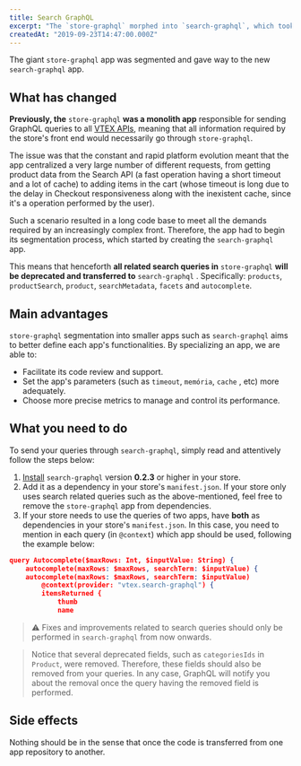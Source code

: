 ```yaml
---
title: Search GraphQL 
excerpt: "The `store-graphql` morphed into `search-graphql`, which took over responsibility for your store's GraphQL search related queries."
createdAt: "2019-09-23T14:47:00.000Z"
---
```


The giant `store-graphql` app was segmented and gave way to the new `search-graphql` app.

## What has changed

**Previously, the** `store-graphql` **was a monolith app** responsible for sending GraphQL queries to all [VTEX APIs](https://help.vtex.com/developer-docs), meaning that all information required by the store's front end would necessarily go through `store-graphql`.

The issue was that the constant and rapid platform evolution meant that the app centralized a very large number of different requests, from getting product data from the Search API (a fast operation having a short timeout and a lot of cache) to adding items in the cart (whose timeout is long due to the delay in Checkout responsiveness along with the inexistent cache, since it's a operation performed by the user).

Such a scenario resulted in a long code base to meet all the demands required by an increasingly complex front. Therefore, the app had to begin its segmentation process, which started by creating the `search-graphql` app.  

This means that henceforth **all related search queries in** `store-graphql` **will be deprecated and transferred to** `search-graphql` . Specifically: `products`, `productSearch`, `product`, `searchMetadata`, `facets` and `autocomplete`.

## Main advantages

`store-graphql` segmentation into smaller apps such as `search-graphql` aims to better define each app's functionalities. By specializing an app, we are able to:

- Facilitate its code review and support.
- Set the app's parameters (such as `timeout`, `memória`, `cache` , etc) more adequately.
- Choose more precise metrics to manage and control its performance.

## What you need to do

To send your queries through `search-graphql`, simply read and attentively follow the steps below:

1. [Install](https://developers.vtex.com/docs/guides/vtex-io-documentation-installing-an-app) `search-graphql` version **0.2.3** or higher in your store.
2. Add it as a dependency in your store's `manifest.json`. If your store only uses search related queries such as the above-mentioned, feel free to remove the `store-graphql` app from dependencies.
3. If your store needs to use the queries of two apps, have **both** as dependencies in your store's `manifest.json`. In this case, you need to mention in each query (in `@context`) which app should be used, following the example below:

```json
query Autocomplete($maxRows: Int, $inputValue: String) {
    autocomplete(maxRows: $maxRows, searchTerm: $inputValue) {
    autocomplete(maxRows: $maxRows, searchTerm: $inputValue)
        @context(provider: "vtex.search-graphql") {
        itemsReturned {
            thumb
            name
```

> ⚠️ Fixes and improvements related to search queries should only be performed in `search-graphql` from now onwards.

> Notice that several deprecated fields, such as `categoriesIds` in `Product`, were removed. Therefore, these fields should also be removed from your queries. In any case, GraphQL will notify you about the removal once the query having the removed field is performed.

## Side effects

Nothing should be in the sense that once the code is transferred from one app repository to another.
